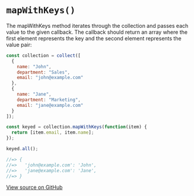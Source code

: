 # `mapWithKeys()`

The mapWithKeys method iterates through the collection and passes each value to the given callback. The callback should return an array where the first element represents the key and the second element represents the value pair:

```js
const collection = collect([
  {
    name: "John",
    department: "Sales",
    email: "john@example.com"
  },
  {
    name: "Jane",
    department: "Marketing",
    email: "jane@example.com"
  }
]);

const keyed = collection.mapWithKeys(function(item) {
  return [item.email, item.name];
});

keyed.all();

//=> {
//=>   'john@example.com': 'John',
//=>   'jane@example.com': 'Jane',
//=> }
```




[View source on GitHub](https://github.com/ecrmnn/collect.js/blob/master/src/methods/mapWithKeys.js)